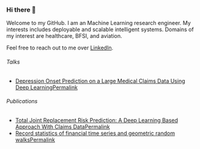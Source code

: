 ### Hi there 👋
Welcome to my GitHub. I am an Machine Learning research engineer. My interests includes deployable and scalable intelligent systems. Domains of my interest are healthcare, BFSI, and aviation. 

Feel free to reach out to me over [LinkedIn](https://www.linkedin.com/in/behloolsabir). 

###### Talks 
* [Depression Onset Prediction on a Large Medical Claims Data Using Deep LearningPermalink](https://aiplus.odsc.com/courses/depression-onset-prediction)

###### Publications 
* [Total Joint Replacement Risk Prediction: A Deep Learning Based Approach With Claims DataPermalink](https://pubmed.ncbi.nlm.nih.gov/31259011/)
* [Record statistics of financial time series and geometric random walksPermalink](https://journals.aps.org/pre/abstract/10.1103/PhysRevE.90.032126)

<!--
**behloolsabir/behloolsabir** is a ✨ _special_ ✨ repository because its `README.md` (this file) appears on your GitHub profile.

Here are some ideas to get you started:

- 🔭 I’m currently working on ...
- 🌱 I’m currently learning ...
- 👯 I’m looking to collaborate on ...
- 🤔 I’m looking for help with ...
- 💬 Ask me about ...
- 📫 How to reach me: ...
- 😄 Pronouns: ...
- ⚡ Fun fact: ...
-->
